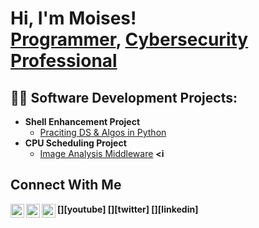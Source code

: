 <h1>Hi, I'm Moises! <br/><a href="https://github.com/Mooses4">Programmer</a>, <a href="https://www.linkedin.com/in/moisesgranados/">Cybersecurity Professional</a>

<h2>👨‍💻 Software Development Projects:</h2>

- <b>Shell Enhancement Project</b>
  - [Praciting DS & Algos in Python](https://github.com/joshmadakor1/Algorithms-Practice)
- <b>CPU Scheduling Project</b>
  - [Image Analysis Middleware](https://github.com/joshmadakor1/4chan-Image-Analysis-Middleware-C964) <b><i

<h2>Connect With Me </h2>
[<img align="left" alt="Mooses464 | YouTube" width="22px" src="https://cdn.jsdelivr.net/npm/simple-icons@v3/icons/youtube.svg" />][youtube]
[<img align="left" alt="Mooses464 | Twitter" width="22px" src="https://cdn.jsdelivr.net/npm/simple-icons@v3/icons/twitter.svg" />][twitter]
[<img align="left" alt="Moises Granados | LinkedIn" width="22px" src="https://cdn.jsdelivr.net/npm/simple-icons@v3/icons/linkedin.svg" />][linkedin]

[twitter]: https://twitter.com/joshmadakor
[youtube]: https://www.youtube.com/c/joshmadakor
[linkedin]: www.linkedin.com/in/moisesgranados


